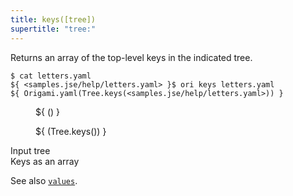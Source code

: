 ```yaml
---
title: keys([tree])
supertitle: "tree:"
---
```


Returns an array of the top-level keys in the indicated tree.

```console
$ cat letters.yaml
${ <samples.jse/help/letters.yaml> }$ ori keys letters.yaml
${ Origami.yaml(Tree.keys(<samples.jse/help/letters.yaml>)) }
```

<div class="sideBySide">
  <figure>
    ${ <svg.js>(<samples.jse/help/letters.yaml>) }
  </figure>
  <figure>
    ${ <svg.js>(Tree.keys(<samples.jse/help/letters.yaml>)) }
  </figure>
  <figcaption>Input tree</figcaption>
  <figcaption>Keys as an array</figcaption>
</div>

See also [`values`](values.html).
